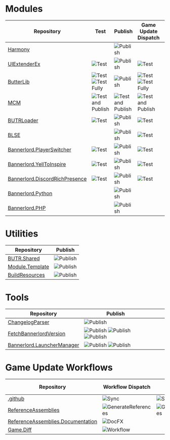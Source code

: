 # Modules
| Repository                                                                               | Test                                                                                                                                                                                                                   | Publish                                                                                                                                 | Game Update Dispatch                                                                                                                                                                                                                                 | DoxFX                                                                                                          |
|------------------------------------------------------------------------------------------|------------------------------------------------------------------------------------------------------------------------------------------------------------------------------------------------------------------------|-----------------------------------------------------------------------------------------------------------------------------------------|------------------------------------------------------------------------------------------------------------------------------------------------------------------------------------------------------------------------------------------------------|----------------------------------------------------------------------------------------------------------------|
| [Harmony](https://github.com/BUTR/Bannerlord.Harmony)                                    |                                                                                                                                                                                                                        | ![Publish](https://github.com/BUTR/Bannerlord.Harmony/actions/workflows/publish.yml/badge.svg?branch=master)                            |                                                                                                                                                                                                                                                      |                                                                                                                |
| [UIExtenderEx](https://github.com/BUTR/Bannerlord.UIExtenderEx)                          | ![Test](https://github.com/BUTR/Bannerlord.UIExtenderEx/actions/workflows/test.yml/badge.svg?branch=dev)                                                                                                               | ![Publish](https://github.com/BUTR/Bannerlord.UIExtenderEx/actions/workflows/publish.yml/badge.svg?branch=master)                       | ![Test](https://github.com/BUTR/Bannerlord.UIExtenderEx/actions/workflows/test.yml/badge.svg?event=repository_dispatch)                                                                                                                              | ![DocFX](https://github.com/BUTR/Bannerlord.UIExtenderEx/actions/workflows/docfx.yml/badge.svg?branch=dev)     |
| [ButterLib](https://github.com/BUTR/Bannerlord.ButterLib)                                | ![Test](https://github.com/BUTR/Bannerlord.ButterLib/actions/workflows/test.yml/badge.svg?branch=dev) ![Test Fully](https://github.com/BUTR/Bannerlord.ButterLib/actions/workflows/test-full.yml/badge.svg?branch=dev) | ![Publish](https://github.com/BUTR/Bannerlord.ButterLib/actions/workflows/publish.yml/badge.svg?branch=master)                          | ![Test](https://github.com/BUTR/Bannerlord.ButterLib/actions/workflows/test.yml/badge.svg?event=repository_dispatch) ![Test Fully](https://github.com/BUTR/Bannerlord.ButterLib/actions/workflows/test-full.yml/badge.svg?event=repository_dispatch) | ![DocFX](https://github.com/BUTR/Bannerlord.ButterLib/actions/workflows/docfx.yml/badge.svg?branch=dev)        |
| [MCM](https://github.com/Aragas/Bannerlord.MBOptionScreen)                               | ![Test and Publish](https://github.com/Aragas/Bannerlord.MBOptionScreen/actions/workflows/test-and-publish.yml/badge.svg?branch=dev)                                                                                   | ![Test and Publish](https://github.com/Aragas/Bannerlord.MBOptionScreen/actions/workflows/test-and-publish.yml/badge.svg?branch=master) | ![Test and Publish](https://github.com/Aragas/Bannerlord.MBOptionScreen/actions/workflows/test-and-publish.yml/badge.svg?event=repository_dispatch)                                                                                                  | ![DocFX](https://github.com/Aragas/Bannerlord.MBOptionScreen/actions/workflows/docfx.yml/badge.svg?branch=dev) |
| [BUTRLoader](https://github.com/BUTR/Bannerlord.BUTRLoader)                              | ![Test](https://github.com/BUTR/Bannerlord.BUTRLoader/actions/workflows/test.yml/badge.svg?branch=master)                                                                                                              | ![Publish](https://github.com/BUTR/Bannerlord.BUTRLoader/actions/workflows/publish.yml/badge.svg?branch=master)                         | ![Test](https://github.com/BUTR/Bannerlord.BUTRLoader/actions/workflows/test.yml/badge.svg?event=repository_dispatch)                                                                                                                                |                                                                                                                |
| [BLSE](https://github.com/BUTR/Bannerlord.BLSE)                                          |                                                                                                                                                                                                                        | ![Publish](https://github.com/BUTR/Bannerlord.BLSE/actions/workflows/publish.yml/badge.svg?branch=master)                               | ![Test](https://github.com/BUTR/Bannerlord.BUTRLoader/actions/workflows/test.yml/badge.svg?event=repository_dispatch)                                                                                                                                |                                                                                                                |
| [Bannerlord.PlayerSwitcher](https://github.com/BUTR/Bannerlord.PlayerSwitcher)           | ![Test](https://github.com/BUTR/Bannerlord.PlayerSwitcher/actions/workflows/test-build.yml/badge.svg?branch=master)                                                                                                    | ![Publish](https://github.com/BUTR/Bannerlord.PlayerSwitcher/actions/workflows/publish.yml/badge.svg?branch=master)                     | ![Test](https://github.com/BUTR/Bannerlord.PlayerSwitcher/actions/workflows/test-build.yml/badge.svg?event=repository_dispatch)                                                                                                                      |                                                                                                                |
| [Bannerlord.YellToInspire](https://github.com/BUTR/Bannerlord.YellToInspire)             | ![Test](https://github.com/BUTR/Bannerlord.YellToInspire/actions/workflows/test-build.yml/badge.svg?branch=master)                                                                                                     | ![Publish](https://github.com/BUTR/Bannerlord.YellToInspire/actions/workflows/publish.yml/badge.svg?branch=master)                      | ![Test](https://github.com/BUTR/Bannerlord.YellToInspire/actions/workflows/test-build.yml/badge.svg?event=repository_dispatch)                                                                                                                       |                                                                                                                |
| [Bannerlord.DiscordRichPresence](https://github.com/BUTR/Bannerlord.DiscordRichPresence) | ![Test](https://github.com/BUTR/Bannerlord.DiscordRichPresence/actions/workflows/test-build.yml/badge.svg?branch=master)                                                                                               | ![Publish](https://github.com/BUTR/Bannerlord.DiscordRichPresence/actions/workflows/publish.yml/badge.svg?branch=master)                | ![Test](https://github.com/BUTR/Bannerlord.DiscordRichPresence/actions/workflows/test-build.yml/badge.svg?event=repository_dispatch)                                                                                                                 |                                                                                                                |
| [Bannerlord.Python](https://github.com/BUTR/Bannerlord.Python)                           |                                                                                                                                                                                                                        | ![Publish](https://github.com/BUTR/Bannerlord.Python/actions/workflows/publish.yml/badge.svg?branch=master)                             |                                                                                                                                                                                                                                                      |                                                                                                                |
| [Bannerlord.PHP](https://github.com/BUTR/Bannerlord.PHP)                                 |                                                                                                                                                                                                                        | ![Publish](https://github.com/BUTR/Bannerlord.PHP/actions/workflows/publish.yml/badge.svg?branch=master)                                |                                                                                                                                                                                                                                                      |                                                                                                                |

# Utilities
| Repository                                                            | Publish                                                                                                                         |
|-----------------------------------------------------------------------|---------------------------------------------------------------------------------------------------------------------------------|
| [BUTR.Shared](https://github.com/BUTR/Bannerlord.BUTR.Shared)         | ![Publish](https://github.com/BUTR/Bannerlord.BUTR.Shared/actions/workflows/publish.yml/badge.svg?branch=master&event=push)     |
| [Module.Template](https://github.com/BUTR/Bannerlord.Module.Template) | ![Publish](https://github.com/BUTR/Bannerlord.Module.Template/actions/workflows/publish.yml/badge.svg?branch=master&event=push) |
| [BuildResources](https://github.com/BUTR/Bannerlord.BuildResources)   | ![Publish](https://github.com/BUTR/Bannerlord.BuildResources/actions/workflows/publish.yml/badge.svg?branch=master&event=push)  |

# Tools
| Repository                                                                       | Publish                                                                                                                                                                                                                                                                                                                 |   |   |   |
|----------------------------------------------------------------------------------|-------------------------------------------------------------------------------------------------------------------------------------------------------------------------------------------------------------------------------------------------------------------------------------------------------------------------|---|---|---|
| [ChangelogParser](https://github.com/BUTR/Bannerlord.ChangelogParser)            | ![Publish](https://github.com/BUTR/Bannerlord.ChangelogParser/actions/workflows/publish.yml/badge.svg?branch=master&event=push)                                                                                                                                                                                         |   |   |   |
| [FetchBannerlordVersion](https://github.com/BUTR/FetchBannerlordVersion)         | ![Publish](https://github.com/BUTR/FetchBannerlordVersion/actions/workflows/publish.yml/badge.svg) ![Publish](https://github.com/BUTR/FetchBannerlordVersion/actions/workflows/publish-native-ts.yml/badge.svg) ![Publish](https://github.com/BUTR/FetchBannerlordVersion/actions/workflows/publish-wasm.yml/badge.svg) |   |   |   |
| [Bannerlord.LauncherManager](https://github.com/BUTR/Bannerlord.LauncherManager) | ![Publish](https://github.com/BUTR/Bannerlord.LauncherManager/actions/workflows/publish-native-ts.yml/badge.svg) ![Publish](https://github.com/BUTR/Bannerlord.LauncherManager/actions/workflows/publish-nuget.yml/badge.svg)                                                                                           |   |   |   |

# Game Update Workflows
| Repository                                                                                                | Workflow Dispatch                                                                                                                                              | Schedule                                                                                                                                                         | Game Update Dispatch                                                                                                                                                              |
|-----------------------------------------------------------------------------------------------------------|----------------------------------------------------------------------------------------------------------------------------------------------------------------|------------------------------------------------------------------------------------------------------------------------------------------------------------------|-----------------------------------------------------------------------------------------------------------------------------------------------------------------------------------|
| [.github](https://github.com/BUTR/.github)                                                                | ![Sync](https://github.com/BUTR/.github/actions/workflows/sync.yml/badge.svg?event=workflow_dispatch)                                                          | ![Sync](https://github.com/BUTR/.github/actions/workflows/sync.yml/badge.svg?event=schedule)                                                                     |                                                                                                                                                                                   |
| [ReferenceAssemblies](https://github.com/BUTR/Bannerlord.ReferenceAssemblies)                             | ![GenerateReferences](https://github.com/BUTR/Bannerlord.ReferenceAssemblies/actions/workflows/Generate%20References.yml/badge.svg?event=workflow_dispatch)    | ![GenerateReferences](https://github.com/BUTR/Bannerlord.ReferenceAssemblies/actions/workflows/Generate%20References.yml/badge.svg?branch=master&event=schedule) | ![GenerateReferences](https://github.com/BUTR/Bannerlord.ReferenceAssemblies/actions/workflows/manual-game-version-update-patch-dispatch.yml/badge.svg?event=repository_dispatch) |
| [ReferenceAssemblies.Documentation](https://github.com/BUTR/Bannerlord.ReferenceAssemblies.Documentation) | ![DocFX](https://github.com/BUTR/Bannerlord.ReferenceAssemblies.Documentation/actions/workflows/docfx.yml/badge.svg?event=workflow_dispatch)                   |                                                                                                                                                                  | ![DocFX](https://github.com/BUTR/Bannerlord.ReferenceAssemblies.Documentation/actions/workflows/docfx.yml/badge.svg?event=repository_dispatch)                                    |
| [Game.Diff](https://github.com/BUTR/Bannerlord.Game.Diff)                                                 | ![Workflow](https://github.com/BUTR/Bannerlord.Game.Diff/actions/workflows/referenceassemblies-diff-game_version_update.yml/badge.svg?event=workflow_dispatch) |                                                                                                                                                                  | ![Workflow](https://github.com/BUTR/Bannerlord.Game.Diff/actions/workflows/referenceassemblies-diff-game_version_update.yml/badge.svg?event=repository_dispatch)                  |

